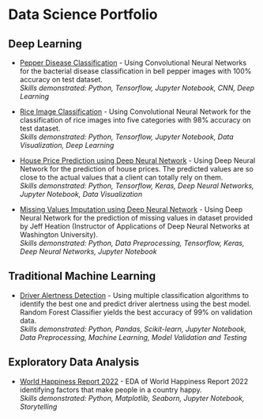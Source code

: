 # Data Science Portfolio

## Deep Learning
* [Pepper Disease Classification](https://github.com/ToobaJamal/datascience-portfolio/blob/main/pepperdisease.ipynb) - Using Convolutional Neural Networks for the bacterial disease classification in bell pepper images with 100% accuracy on test dataset.
\
*Skills demonstrated: Python, Tensorflow, Jupyter Notebook, CNN, Deep Learning*

* [Rice Image Classification](https://github.com/ToobaJamal/datascience-portfolio/blob/main/riceimage.ipynb) - Using Convolutional Neural Network for the classification of rice images into five categories with 98% accuracy on test dataset.
\
*Skills demonstrated: Python, Tensorflow, Jupyter Notebook, Data Visualization, Deep Learning*

* [House Price Prediction using Deep Neural Network](https://github.com/ToobaJamal/datascience-portfolio/blob/main/houseprice.ipynb) - Using Deep Neural Network for the prediction of house prices. The predicted values are so close to the actual values that a client can totally rely on them.
\
*Skills demonstrated: Python, Tensorflow, Keras, Deep Neural Networks, Jupyter Notebook, Data Visualization*

* [Missing Values Imputation using Deep Neural Network](https://github.com/ToobaJamal/datascience-portfolio/blob/main/missingvaluesimputation.ipynb) - Using Deep Neural Network for the prediction of missing values in dataset provided by Jeff Heation (Instructor of Applications of Deep Neural Networks at Washington University). 
\
*Skills demonstrated: Python, Data Preprocessing, Tensorflow, Keras, Deep Neural Networks, Jupyter Notebook*

## Traditional Machine Learning 
* [Driver Alertness Detection](https://github.com/ToobaJamal/datascience-portfolio/blob/main/DriverAlertness.ipynb) - Using multiple classification algorithms to identify the best one and predict driver alertness using the best model. Random Forest Classifier yields the best accuracy of 99% on validation data.
\
*Skills demonstrated: Python, Pandas, Scikit-learn, Jupyter Notebook, Data Preprocessing, Machine Learning, Model Validation and Testing*

## Exploratory Data Analysis
* [World Happiness Report 2022](https://github.com/ToobaJamal/datascience-portfolio/blob/main/worldhappinessreport.ipynb) - EDA of World Happiness Report 2022 identifying factors that make people in a country happy. 
\
*Skills demonstrated: Python, Matplotlib, Seaborn, Jupyter Notebook, Storytelling*

